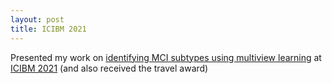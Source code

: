 ```yaml
---
layout: post
title: ICIBM 2021
---
```


Presented my work on [identifying MCI subtypes using multiview learning](/research/2020-10-dgcca-ad/) at [ICIBM 2021](https://icibm2021.iaibm.org/) (and also received the travel award)